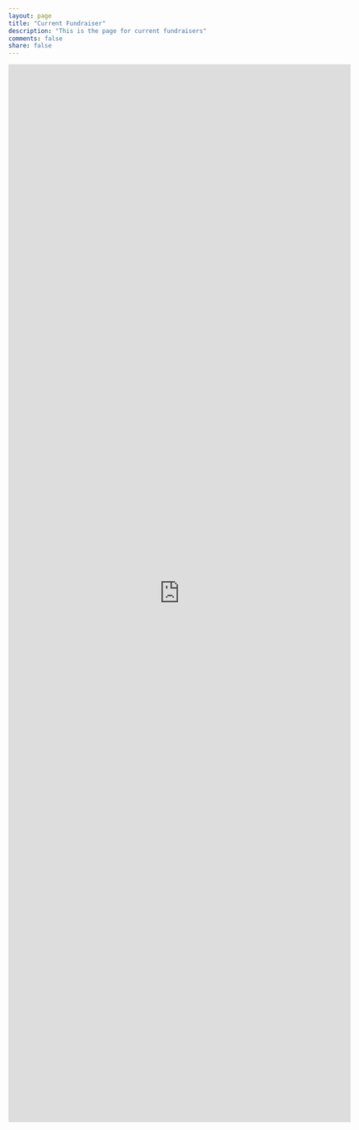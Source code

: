 ```yaml
---
layout: page
title: "Current Fundraiser"
description: "This is the page for current fundraisers"
comments: false
share: false
--- 
```


<iframe src="https://docs.google.com/forms/d/14H_gIuOeG8ePVPjmfjG2KKKgyULgzpKCvuRrLUv-7n8/viewform?embedded=true" width="680" height="2100" frameborder="0" marginheight="0" marginwidth="0">Loading...</iframe>